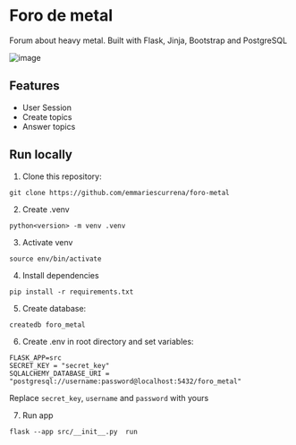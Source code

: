 # Foro de metal

Forum about heavy metal. Built with Flask, Jinja, Bootstrap and PostgreSQL

![image](https://github.com/user-attachments/assets/6114fd45-69cd-4360-b942-18833a08f9a1)

## Features

- User Session
- Create topics
- Answer topics

## Run locally

1. Clone this repository:
```
git clone https://github.com/emmariescurrena/foro-metal
```

2. Create .venv

```
python<version> -m venv .venv
```

3. Activate venv

```
source env/bin/activate
```

4. Install dependencies

```
pip install -r requirements.txt
```

5. Create database:

```
createdb foro_metal
```

6. Create .env in root directory and set variables:

```
FLASK_APP=src
SECRET_KEY = "secret_key"
SQLALCHEMY_DATABASE_URI = "postgresql://username:password@localhost:5432/foro_metal"
```

Replace `secret_key`, `username` and `password` with yours

7. Run app

```
flask --app src/__init__.py  run
```
